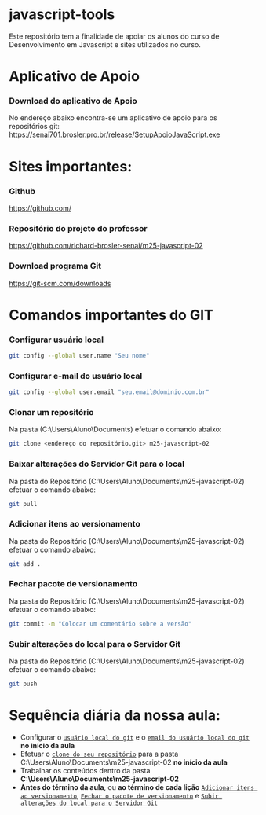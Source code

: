 # javascript-tools
Este repositório tem a finalidade de apoiar os alunos do curso de Desenvolvimento em Javascript e sites utilizados no curso.
# Aplicativo de Apoio
### Download do aplicativo de Apoio
No endereço abaixo encontra-se um aplicativo de apoio para os repositórios git:  
https://senai701.brosler.pro.br/release/SetupApoioJavaScript.exe
# Sites importantes:
### Github
https://github.com/
### Repositório do projeto do professor
https://github.com/richard-brosler-senai/m25-javascript-02
### Download programa Git
https://git-scm.com/downloads
# Comandos importantes do GIT
### Configurar usuário local
```bash
git config --global user.name "Seu nome"
```
### Configurar e-mail do usuário local
```bash
git config --global user.email "seu.email@dominio.com.br"
```
### Clonar um repositório
Na pasta (C:\Users\Aluno\Documents\) efetuar o comando abaixo:
```bash
git clone <endereço do repositório.git> m25-javascript-02
```
### Baixar alterações do Servidor Git para o local
Na pasta do Repositório (C:\Users\Aluno\Documents\m25-javascript-02) efetuar o comando abaixo:
```bash
git pull
```
### Adicionar itens ao versionamento
Na pasta do Repositório (C:\Users\Aluno\Documents\m25-javascript-02) efetuar o comando abaixo:
```bash
git add .
```
### Fechar pacote de versionamento
Na pasta do Repositório (C:\Users\Aluno\Documents\m25-javascript-02) efetuar o comando abaixo:
```bash
git commit -m "Colocar um comentário sobre a versão"
```
### Subir alterações do local para o Servidor Git
Na pasta do Repositório (C:\Users\Aluno\Documents\m25-javascript-02) efetuar o comando abaixo:
```bash
git push
```
# Sequência diária da nossa aula:
* Configurar o <a href="#configurar-usuário-local">`usuário local do git`</a> e o <a href="#configurar-e-mail-do-usuário-local">`email do usuário local do git`</a> **no início da aula**
* Efetuar o <a href="#clonar-um-repositório">`clone do seu repositório`</a> para a pasta C:\Users\Aluno\Documents\m25-javascript-02 **no início da aula**
* Trabalhar os conteúdos dentro da pasta **C:\Users\Aluno\Documents\m25-javascript-02**
* **Antes do término da aula**, ou **ao término de cada lição** <a href="#adicionar-itens-ao-versionamento">`Adicionar itens ao versionamento`</a>, <a href="#fechar-pacote-de-versionamento">`Fechar o pacote de versionamento`</a> e <a href="#subir-alterações-do-local-para-o-servidor-git">`Subir alterações do local para o Servidor Git`</a>

